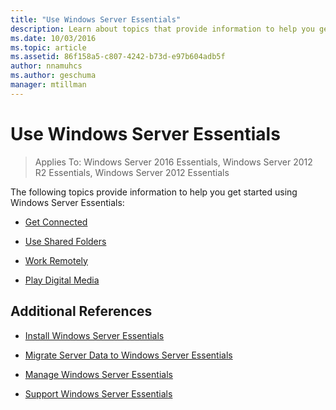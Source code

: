 ```yaml
---
title: "Use Windows Server Essentials"
description: Learn about topics that provide information to help you get started using Windows Server Essentials.
ms.date: 10/03/2016
ms.topic: article
ms.assetid: 86f158a5-c807-4242-b73d-e97b604adb5f
author: nnamuhcs
ms.author: geschuma
manager: mtillman
---
```


# Use Windows Server Essentials

>Applies To: Windows Server 2016 Essentials, Windows
Server 2012 R2 Essentials, Windows Server 2012 Essentials

The following topics provide information to help you get started using Windows Server Essentials:

-   [Get Connected](Get-Connected-in-Windows-Server-Essentials.md)

-   [Use Shared Folders](Use-Shared-Folders-in-Windows-Server-Essentials.md)

-   [Work Remotely](Work-Remotely-in-Windows-Server-Essentials.md)

-   [Play Digital Media](Play-Digital-Media-in-Windows-Server-Essentials.md)

## Additional References

-   [Install Windows Server Essentials](../install/Install-Windows-Server-Essentials.md)

-   [Migrate Server Data to Windows Server Essentials](../migrate/Migrate-Server-Data-to-Windows-Server-Essentials.md)

-   [Manage Windows Server Essentials](../manage/Manage-Windows-Server-Essentials.md)

-   [Support Windows Server Essentials](../support/Support-Windows-Server-Essentials.md)